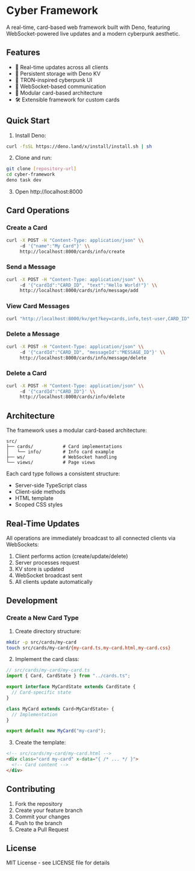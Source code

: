 # Cyber Framework

A real-time, card-based web framework built with Deno, featuring WebSocket-powered live updates and a modern cyberpunk aesthetic.

## Features

- 🚀 Real-time updates across all clients
- 💾 Persistent storage with Deno KV
- 🎨 TRON-inspired cyberpunk UI
- 🔌 WebSocket-based communication
- 🧩 Modular card-based architecture
- 🛠 Extensible framework for custom cards

## Quick Start

1. Install Deno:

```bash
curl -fsSL https://deno.land/x/install/install.sh | sh
```

2. Clone and run:

```bash
git clone [repository-url]
cd cyber-framework
deno task dev
```

3. Open http://localhost:8000

## Card Operations

### Create a Card

```bash
curl -X POST -H "Content-Type: application/json" \\
     -d '{"name":"My Card"}' \\
     http://localhost:8000/cards/info/create
```

### Send a Message

```bash
curl -X POST -H "Content-Type: application/json" \\
     -d '{"cardId":"CARD_ID", "text":"Hello World!"}' \\
     http://localhost:8000/cards/info/message/add
```

### View Card Messages

```bash
curl "http://localhost:8000/kv/get?key=cards,info,test-user,CARD_ID"
```

### Delete a Message

```bash
curl -X POST -H "Content-Type: application/json" \\
     -d '{"cardId":"CARD_ID", "messageId":"MESSAGE_ID"}' \\
     http://localhost:8000/cards/info/message/delete
```

### Delete a Card

```bash
curl -X POST -H "Content-Type: application/json" \\
     -d '{"cardId":"CARD_ID"}' \\
     http://localhost:8000/cards/info/delete
```

## Architecture

The framework uses a modular card-based architecture:

```
src/
├── cards/           # Card implementations
│   └── info/        # Info card example
├── ws/              # WebSocket handling
└── views/           # Page views
```

Each card type follows a consistent structure:

- Server-side TypeScript class
- Client-side methods
- HTML template
- Scoped CSS styles

## Real-Time Updates

All operations are immediately broadcast to all connected clients via WebSockets:

1. Client performs action (create/update/delete)
2. Server processes request
3. KV store is updated
4. WebSocket broadcast sent
5. All clients update automatically

## Development

### Create a New Card Type

1. Create directory structure:

```bash
mkdir -p src/cards/my-card
touch src/cards/my-card/{my-card.ts,my-card.html,my-card.css}
```

2. Implement the card class:

```typescript
// src/cards/my-card/my-card.ts
import { Card, CardState } from "../cards.ts";

export interface MyCardState extends CardState {
  // Card-specific state
}

class MyCard extends Card<MyCardState> {
  // Implementation
}

export default new MyCard("my-card");
```

3. Create the template:

```html
<!-- src/cards/my-card/my-card.html -->
<div class="card my-card" x-data="{ /* ... */ }">
  <!-- Card content -->
</div>
```

## Contributing

1. Fork the repository
2. Create your feature branch
3. Commit your changes
4. Push to the branch
5. Create a Pull Request

## License

MIT License - see LICENSE file for details
